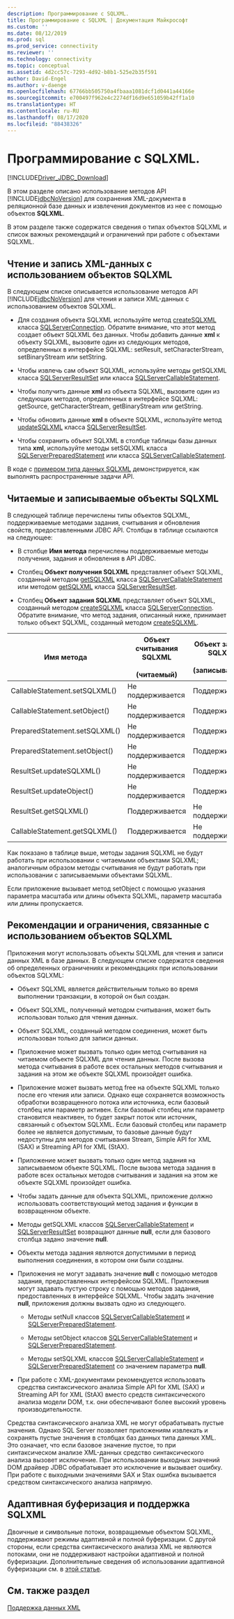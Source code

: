 ```yaml
---
description: Программирование с SQLXML.
title: Программирование с SQLXML | Документация Майкрософт
ms.custom: ''
ms.date: 08/12/2019
ms.prod: sql
ms.prod_service: connectivity
ms.reviewer: ''
ms.technology: connectivity
ms.topic: conceptual
ms.assetid: 4d2cc57c-7293-4d92-b8b1-525e2b35f591
author: David-Engel
ms.author: v-daenge
ms.openlocfilehash: 67766bb505750a4fbaaa1081dcf1d0441a44166e
ms.sourcegitcommit: e700497f962e4c2274df16d9e651059b42ff1a10
ms.translationtype: HT
ms.contentlocale: ru-RU
ms.lasthandoff: 08/17/2020
ms.locfileid: "88438326"
---
```

# <a name="programming-with-sqlxml"></a>Программирование с SQLXML.
[!INCLUDE[Driver_JDBC_Download](../../includes/driver_jdbc_download.md)]

  В этом разделе описано использование методов API [!INCLUDE[jdbcNoVersion](../../includes/jdbcnoversion_md.md)] для сохранения XML-документа в реляционной базе данных и извлечения документов из нее с помощью объектов **SQLXML**.  
  
 В этом разделе также содержатся сведения о типах объектов SQLXML и список важных рекомендаций и ограничений при работе с объектами SQLXML.  
  
## <a name="reading-and-writing-xml-data-with-sqlxml-objects"></a>Чтение и запись XML-данных с использованием объектов SQLXML  
 В следующем списке описывается использование методов API [!INCLUDE[jdbcNoVersion](../../includes/jdbcnoversion_md.md)] для чтения и записи XML-данных с использованием объектов SQLXML.  
  
-   Для создания объекта SQLXML используйте метод [createSQLXML](../../connect/jdbc/reference/createsqlxml-method-sqlserverconnection.md) класса [SQLServerConnection](../../connect/jdbc/reference/sqlserverconnection-class.md). Обратите внимание, что этот метод создает объект SQLXML без данных. Чтобы добавить данные **xml** к объекту SQLXML, вызовите один из следующих методов, определенных в интерфейсе SQLXML: setResult, setCharacterStream, setBinaryStream или setString.  
  
-   Чтобы извлечь сам объект SQLXML, используйте методы getSQLXML класса [SQLServerResultSet](../../connect/jdbc/reference/sqlserverresultset-class.md) или класса [SQLServerCallableStatement](../../connect/jdbc/reference/sqlservercallablestatement-class.md).  
  
-   Чтобы получить данные **xml** из объекта SQLXML, вызовите один из следующих методов, определенных в интерфейсе SQLXML: getSource, getCharacterStream, getBinaryStream или getString.  
  
-   Чтобы обновить данные **xml** в объекте SQLXML, используйте метод [updateSQLXML](../../connect/jdbc/reference/updatesqlxml-method-sqlserverresultset.md) класса [SQLServerResultSet](../../connect/jdbc/reference/sqlserverresultset-class.md).  
  
-   Чтобы сохранить объект SQLXML в столбце таблицы базы данных типа **xml**, используйте методы setSQLXML класса [SQLServerPreparedStatement](../../connect/jdbc/reference/sqlserverpreparedstatement-class.md) или класса [SQLServerCallableStatement](../../connect/jdbc/reference/sqlservercallablestatement-class.md).  
  
 В коде с [примером типа данных SQLXML](../../connect/jdbc/sqlxml-data-type-sample.md) демонстрируется, как выполнять распространенные задачи API.  
  
## <a name="readable-and-writable-sqlxml-objects"></a>Читаемые и записываемые объекты SQLXML  
 В следующей таблице перечислены типы объектов SQLXML, поддерживаемые методами задания, считывания и обновления свойств, предоставленными JDBC API. Столбцы в таблице ссылаются на следующее:  
  
-   В столбце **Имя метода** перечислены поддерживаемые методы получения, задания и обновления в API JDBC.  
  
-   Столбец **Объект получения SQLXML** представляет объект SQLXML, созданный методом [getSQLXML](../../connect/jdbc/reference/getsqlxml-method-sqlservercallablestatement.md) класса [SQLServerCallableStatement](../../connect/jdbc/reference/sqlservercallablestatement-class.md) или методом [getSQLXML](../../connect/jdbc/reference/getsqlxml-method-sqlserverresultset.md) класса [SQLServerResultSet](../../connect/jdbc/reference/sqlserverresultset-class.md).  
  
-   Столбец **Объект задания SQLXML** представляет объект SQLXML, созданный методом [createSQLXML](../../connect/jdbc/reference/createsqlxml-method-sqlserverconnection.md) класса [SQLServerConnection](../../connect/jdbc/reference/sqlserverconnection-class.md). Обратите внимание, что метод задания, описанный ниже, принимает только объект SQLXML, созданный методом [createSQLXML](../../connect/jdbc/reference/createsqlxml-method-sqlserverconnection.md).  
  
|Имя метода|Объект считывания SQLXML<br /><br /> (читаемый)|Объект задания SQLXML<br /><br /> (записываемый)|  
|-----------------|-------------------------------------------|-------------------------------------------|  
|CallableStatement.setSQLXML()|Не поддерживается|Поддерживается|  
|CallableStatement.setObject()|Не поддерживается|Поддерживается|  
|PreparedStatement.setSQLXML()|Не поддерживается|Поддерживается|  
|PreparedStatement.setObject()|Не поддерживается|Поддерживается|  
|ResultSet.updateSQLXML()|Не поддерживается|Поддерживается|  
|ResultSet.updateObject()|Не поддерживается|Поддерживается|  
|ResultSet.getSQLXML()|Поддерживается|Не поддерживается|  
|CallableStatement.getSQLXML()|Поддерживается|Не поддерживается|  
  
 Как показано в таблице выше, методы задания SQLXML не будут работать при использовании с читаемыми объектами SQLXML; аналогичным образом методы считывания не будут работать при использовании с записываемыми объектами SQLXML.  
  
 Если приложение вызывает метод setObject с помощью указания параметра масштаба или длины объекта SQLXML, параметр масштаба или длины пропускается.  
  
## <a name="guidelines-and-limitations-when-using-sqlxml-objects"></a>Рекомендации и ограничения, связанные с использованием объектов SQLXML  
 Приложения могут использовать объекты SQLXML для чтения и записи данных XML в базе данных. В следующем списке содержатся сведения об определенных ограничениях и рекомендациях при использовании объектов SQLXML:  
  
-   Объект SQLXML является действительным только во время выполнении транзакции, в которой он был создан.  
  
-   Объект SQLXML, полученный методом считывания, может быть использован только для чтения данных.  
  
-   Объект SQLXML, созданный методом соединения, может быть использован только для записи данных.  
  
-   Приложение может вызвать только один метод считывания на читаемом объекте SQLXML для чтения данных. После вызова метода считывания в работе всех остальных методов считывания и задания на этом же объекте SQLXML произойдет ошибка.  
  
-   Приложение может вызвать метод free на объекте SQLXML только после его чтения или записи. Однако еще сохраняется возможность обработки возвращенного потока или источника, если базовый столбец или параметр активен. Если базовый столбец или параметр становится неактивен, то будет закрыт поток или источник, связанный с объектом SQLXML. Если базовый столбец или параметр более не является допустимым, то базовые данные будут недоступны для методов считывания Stream, Simple API for XML (SAX) и Streaming API for XML (StAX).  
  
-   Приложение может вызвать только один метод задания на записываемом объекте SQLXML. После вызова метода задания в работе всех остальных методов считывания и задания на этом же объекте SQLXML произойдет ошибка.  
  
-   Чтобы задать данные для объекта SQLXML, приложение должно использовать соответствующий метод задания и функции в возвращенном объекте.  
  
-   Методы getSQLXML классов [SQLServerCallableStatement](../../connect/jdbc/reference/sqlservercallablestatement-class.md) и [SQLServerResultSet](../../connect/jdbc/reference/sqlserverresultset-class.md) возвращают данные **null**, если для базового столбца задано значение **null**.  
  
-   Объекты метода задания являются допустимыми в период выполнения соединения, в котором они были созданы.  
  
-   Приложения не могут задавать значение **null** с помощью методов задания, предоставленных интерфейсом SQLXML. Приложения могут задавать пустую строку с помощью методов задания, предоставленных в интерфейсе SQLXML. Чтобы задать значение **null**, приложения должны вызвать одно из следующего.  
  
    -   Методы setNull классов [SQLServerCallableStatement](../../connect/jdbc/reference/sqlservercallablestatement-class.md) и [SQLServerPreparedStatement](../../connect/jdbc/reference/sqlserverpreparedstatement-class.md).  
  
    -   Методы setObject классов [SQLServerCallableStatement](../../connect/jdbc/reference/sqlservercallablestatement-class.md) и [SQLServerPreparedStatement](../../connect/jdbc/reference/sqlserverpreparedstatement-class.md).  
  
    -   Методы setSQLXML классов [SQLServerCallableStatement](../../connect/jdbc/reference/sqlservercallablestatement-class.md) и [SQLServerPreparedStatement](../../connect/jdbc/reference/sqlserverpreparedstatement-class.md) со значением параметра **null**.  
  
-   При работе с XML-документами рекомендуется использовать средства синтаксического анализа Simple API for XML (SAX) и Streaming API for XML (StAX) вместо средств синтаксического анализа модели DOM, т.к. они обеспечивают более высокий уровень производительности.  
  
 Средства синтаксического анализа XML не могут обрабатывать пустые значения. Однако SQL Server позволяет приложениям извлекать и сохранять пустые значения в столбцах баз данных типа данных XML. Это означает, что если базовое значение пустое, то при синтаксическом анализе XML-данных средство синтаксического анализа вызовет исключение. При использовании выходных значений DOM драйвер JDBC обрабатывает это исключение и вызывает ошибку. При работе с выходными значениями SAX и Stax ошибка вызывается средством синтаксического анализа напрямую.  
  
## <a name="adaptive-buffering-and-sqlxml-support"></a>Адаптивная буферизация и поддержка SQLXML  
 Двоичные и символьные потоки, возвращаемые объектом SQLXML, поддерживают режимы адаптивной и полной буферизации. С другой стороны, если средства синтаксического анализа XML не являются потоками, они не поддерживают настройки адаптивной и полной буферизации. Дополнительные сведения об использовании адаптивной буферизации см. в [этой статье](../../connect/jdbc/using-adaptive-buffering.md).  
  
## <a name="see-also"></a>См. также раздел  
 [Поддержка данных XML](../../connect/jdbc/supporting-xml-data.md)  
  
  
